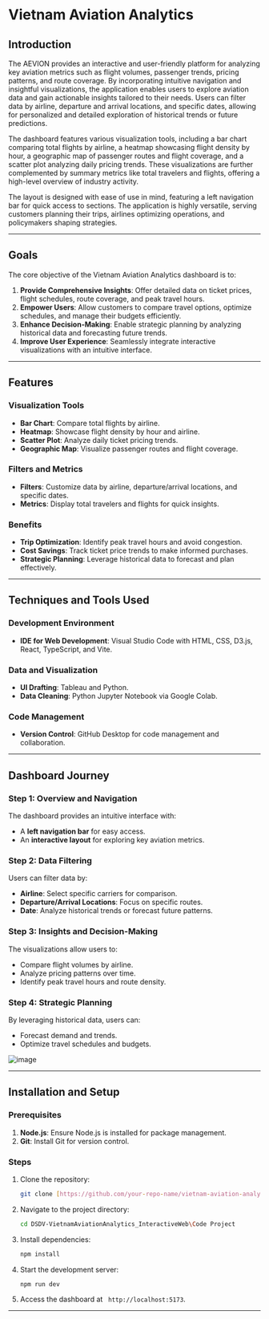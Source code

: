 # Vietnam Aviation Analytics

## Introduction
The AEVION provides an interactive and user-friendly platform for analyzing key aviation metrics such as flight volumes, passenger trends, pricing patterns, and route coverage. By incorporating intuitive navigation and insightful visualizations, the application enables users to explore aviation data and gain actionable insights tailored to their needs. Users can filter data by airline, departure and arrival locations, and specific dates, allowing for personalized and detailed exploration of historical trends or future predictions. 

The dashboard features various visualization tools, including a bar chart comparing total flights by airline, a heatmap showcasing flight density by hour, a geographic map of passenger routes and flight coverage, and a scatter plot analyzing daily pricing trends. These visualizations are further complemented by summary metrics like total travelers and flights, offering a high-level overview of industry activity. 

The layout is designed with ease of use in mind, featuring a left navigation bar for quick access to sections. The application is highly versatile, serving customers planning their trips, airlines optimizing operations, and policymakers shaping strategies. 

---

## Goals
The core objective of the Vietnam Aviation Analytics dashboard is to:

1. **Provide Comprehensive Insights**: Offer detailed data on ticket prices, flight schedules, route coverage, and peak travel hours.
2. **Empower Users**: Allow customers to compare travel options, optimize schedules, and manage their budgets efficiently.
3. **Enhance Decision-Making**: Enable strategic planning by analyzing historical data and forecasting future trends.
4. **Improve User Experience**: Seamlessly integrate interactive visualizations with an intuitive interface.

---

## Features
### Visualization Tools
- **Bar Chart**: Compare total flights by airline.
- **Heatmap**: Showcase flight density by hour and airline.
- **Scatter Plot**: Analyze daily ticket pricing trends.
- **Geographic Map**: Visualize passenger routes and flight coverage.

### Filters and Metrics
- **Filters**: Customize data by airline, departure/arrival locations, and specific dates.
- **Metrics**: Display total travelers and flights for quick insights.

### Benefits
- **Trip Optimization**: Identify peak travel hours and avoid congestion.
- **Cost Savings**: Track ticket price trends to make informed purchases.
- **Strategic Planning**: Leverage historical data to forecast and plan effectively.

---

## Techniques and Tools Used
### Development Environment
- **IDE for Web Development**: Visual Studio Code with HTML, CSS, D3.js, React, TypeScript, and Vite.

### Data and Visualization
- **UI Drafting**: Tableau and Python.
- **Data Cleaning**: Python Jupyter Notebook via Google Colab.

### Code Management
- **Version Control**: GitHub Desktop for code management and collaboration.

---

## Dashboard Journey
### Step 1: Overview and Navigation
The dashboard provides an intuitive interface with:
- A **left navigation bar** for easy access.
- An **interactive layout** for exploring key aviation metrics.

### Step 2: Data Filtering
Users can filter data by:
- **Airline**: Select specific carriers for comparison.
- **Departure/Arrival Locations**: Focus on specific routes.
- **Date**: Analyze historical trends or forecast future patterns.

### Step 3: Insights and Decision-Making
The visualizations allow users to:
- Compare flight volumes by airline.
- Analyze pricing patterns over time.
- Identify peak travel hours and route density.

### Step 4: Strategic Planning
By leveraging historical data, users can:
- Forecast demand and trends.
- Optimize travel schedules and budgets.

![image](https://github.com/user-attachments/assets/c08e6766-7ecb-4a88-a9be-780ca792a03a)

---

## Installation and Setup
### Prerequisites
1. **Node.js**: Ensure Node.js is installed for package management.
2. **Git**: Install Git for version control.

### Steps
1. Clone the repository:
   ```bash
   git clone [https://github.com/your-repo-name/vietnam-aviation-analytics.git](https://github.com/tranphan2910/DSDV-VietnamAviationAnalytics-Web.git)
   ```
2. Navigate to the project directory:
   ```bash
   cd DSDV-VietnamAviationAnalytics_InteractiveWeb\Code Project
   ```
3. Install dependencies:
   ```bash
   npm install
   ```
4. Start the development server:
   ```bash
   npm run dev
   ```
5. Access the dashboard at ` http://localhost:5173`.

---
